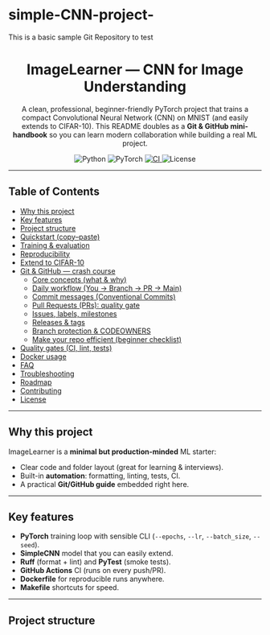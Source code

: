 # simple-CNN-project-
This is a basic sample Git Repository to test
<!--
READ ME FIRST:
- Paste this into your repo at: simple-CNN-project-/README.md
- Replace YOUR_USERNAME with your GitHub username where noted.
-->

<h1 align="center">ImageLearner — CNN for Image Understanding</h1>

<p align="center">
A clean, professional, beginner-friendly PyTorch project that trains a compact Convolutional Neural Network (CNN) on MNIST (and easily extends to CIFAR-10).  
This README doubles as a <b>Git & GitHub mini-handbook</b> so you can learn modern collaboration while building a real ML project.
</p>

<p align="center">
  <img alt="Python" src="https://img.shields.io/badge/Python-3.10+-3776AB">
  <img alt="PyTorch" src="https://img.shields.io/badge/PyTorch-2.x-EE4C2C">
  <a href="https://github.com/YOUR_USERNAME/simple-CNN-project-/actions">
    <img alt="CI" src="https://github.com/YOUR_USERNAME/simple-CNN-project-/actions/workflows/ci.yml/badge.svg">
  </a>
  <img alt="License" src="https://img.shields.io/badge/License-MIT-green">
</p>

---

## Table of Contents
- [Why this project](#why-this-project)
- [Key features](#key-features)
- [Project structure](#project-structure)
- [Quickstart (copy–paste)](#quickstart-copy–paste)
- [Training & evaluation](#training--evaluation)
- [Reproducibility](#reproducibility)
- [Extend to CIFAR-10](#extend-to-cifar10)
- [Git & GitHub — crash course](#git--github--crash-course)
  - [Core concepts (what & why)](#core-concepts-what--why)
  - [Daily workflow (You → Branch → PR → Main)](#daily-workflow-you--branch--pr--main)
  - [Commit messages (Conventional Commits)](#commit-messages-conventional-commits)
  - [Pull Requests (PRs): quality gate](#pull-requests-prs-quality-gate)
  - [Issues, labels, milestones](#issues-labels-milestones)
  - [Releases & tags](#releases--tags)
  - [Branch protection & CODEOWNERS](#branch-protection--codeowners)
  - [Make your repo efficient (beginner checklist)](#make-your-repo-efficient-beginner-checklist)
- [Quality gates (CI, lint, tests)](#quality-gates-ci-lint-tests)
- [Docker usage](#docker-usage)
- [FAQ](#faq)
- [Troubleshooting](#troubleshooting)
- [Roadmap](#roadmap)
- [Contributing](#contributing)
- [License](#license)

---

## Why this project
ImageLearner is a **minimal but production-minded** ML starter:
- Clear code and folder layout (great for learning & interviews).
- Built-in **automation**: formatting, linting, tests, CI.
- A practical **Git/GitHub guide** embedded right here.

---

## Key features
- **PyTorch** training loop with sensible CLI (`--epochs`, `--lr`, `--batch_size`, `--seed`).
- **SimpleCNN** model that you can easily extend.
- **Ruff** (format + lint) and **PyTest** (smoke tests).
- **GitHub Actions** CI (runs on every push/PR).
- **Dockerfile** for reproducible runs anywhere.
- **Makefile** shortcuts for speed.

---

## Project structure
